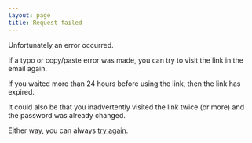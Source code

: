 ```yaml
---
layout: page
title: Request failed
---
```

Unfortunately an error occurred.

If a typo or copy/paste error was made, you can try to visit the link in the email again.

If you waited more than 24 hours before using the link, then the link has expired.

It could also be that you inadvertently visited the link twice (or more) and the password was already changed.

Either way, you can always [try again](/pages/forgot-password.sf.html).